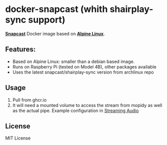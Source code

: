 # docker-snapcast (whith shairplay-sync support)

[**Snapcast**](https://github.com/badaix/snapcast) Docker image based on [**Alpine Linux**](https://www.alpinelinux.org/).

## Features:
- Based on Alpine Linux: smaller than a debian based image.
- Runs on Raspberry Pi (tested on Model 4B), other packages available
- Uses the latest snapcast/shairplay-sync version from archlinux repo  

## Usage 

1. Pull from ghcr.io
2. It will need a mounted volume to access the stream from mopidy as well as the actual pipe. Example configuration in [Streaming Audio](https://github.com/mcb/streaming-audio)

## License
MIT License
